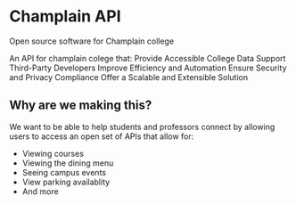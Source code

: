 # Champlain API

Open source software for Champlain college

An API for champlain colege that:
  Provide Accessible College Data
  Support Third-Party Developers
  Improve Efficiency and Automation
  Ensure Security and Privacy Compliance
  Offer a Scalable and Extensible Solution

## Why are we making this?
We want to be able to help students and professors connect by allowing users to access an open set of APIs that allow for:
* Viewing courses
* Viewing the dining menu
* Seeing campus events
* View parking availablity
* And more
